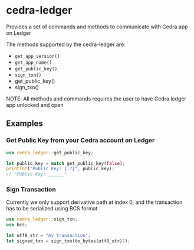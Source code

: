# cedra-ledger

Provides a set of commands and methods to communicate with Cedra app on Ledger

The methods supported by the cedra-ledger are:

- `get_app_version()`
- `get_app_name()`
- `get_public_key()`
- `sign_txn()`
- get_public_key()
- sign_txn()

NOTE: All methods and commands requires the user to have Cedra ledger app unlocked and open

## Examples

### Get Public Key from your Cedra account on Ledger

```rust
use cedra_ledger::get_public_key;

let public_key = match get_public_key(false);
println!("Public Key: {:?}", public_key);
// "Public Key: ______"
```

### Sign Transaction

Currently we only support derivative path at index 0, and the transaction has to be serialized using BCS format

```rust
use cedra_ledger::sign_txn;
use bcs;

let utf8_str = "my transaction";
let signed_txn = sign_txn(to_bytes(utf8_str)?);
```
